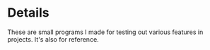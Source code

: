 # Details
These are small programs I made for testing out various features in projects. It's also for reference.
